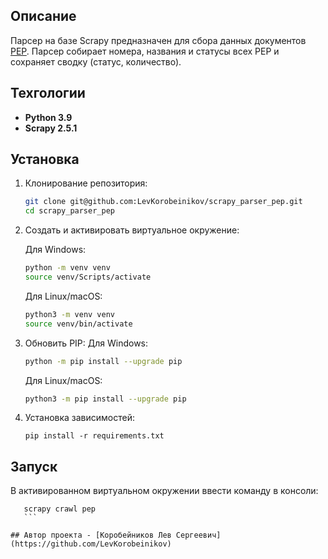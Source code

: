 ## Описание

Парсер на базе Scrapy предназначен для сбора данных документов [PEP](https://www.python.org/). Парсер cобирает номера, названия и статусы всех PEP и  сохраняет сводку (статус, количество).

## Техгологии

- **Python 3.9** 
- **Scrapy 2.5.1**

## Установка  

1. Клонирование репозитория:
    ```bash
    git clone git@github.com:LevKorobeinikov/scrapy_parser_pep.git
    cd scrapy_parser_pep
    ```

2. Создать и активировать виртуальное окружение:

    Для Windows:
    ```bash
    python -m venv venv
    source venv/Scripts/activate
    ```
    Для Linux/macOS:
    ```bash
    python3 -m venv venv
    source venv/bin/activate
    ```

3. Обновить PIP:
    Для Windows:
    ```bash
    python -m pip install --upgrade pip
    ```
    Для Linux/macOS:
    ```bash
    python3 -m pip install --upgrade pip
    ```

4. Установка зависимостей:
    ```bach
    pip install -r requirements.txt
    ```

## Запуск

В активированном виртуальном окружении ввести команду в консоли:

 ```bach
    scrapy crawl pep
    ```

## Автор проекта - [Коробейников Лев Сергеевич](https://github.com/LevKorobeinikov)
